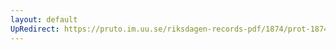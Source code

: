```yaml
---
layout: default
UpRedirect: https://pruto.im.uu.se/riksdagen-records-pdf/1874/prot-1874--fk--221/prot-1874--fk--221_022.pdf
---
```

